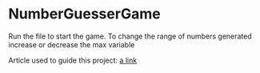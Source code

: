 ﻿# NumberGuesserGame
Run the file to start the game.
To change the range of numbers generated increase or decrease the max variable

Article used to guide this project: [a link](https://pythongeeks.org/python-number-guessing-game-project-with-source-code/)
